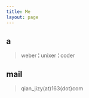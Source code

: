 ```yaml
---
title: Me
layout: page
---
```



<h2> a </h2> 

> weber &#166; unixer &#166; coder


<h2> mail</h2> 

> qian_jizy(at)163{dot}com




